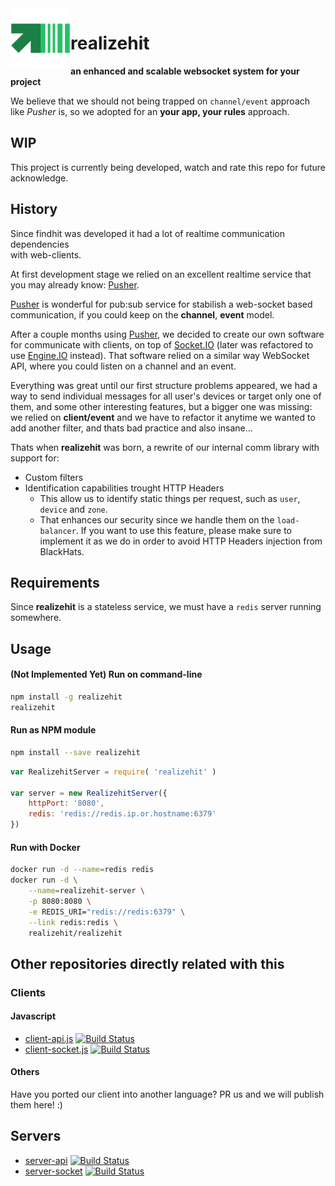 <a href="http://github.com/realizehit/realizehit">
    <img src="https://raw.githubusercontent.com/realizehit/presskit/master/logo/icons/512x512/icon_g.png" alt="realizehit logo" align="left" width=96px />
</a>

# realizehit

**an enhanced and scalable websocket system for your project**


We believe that we should not being trapped on `channel/event` approach like
*Pusher* is, so we adopted for an **your app, your rules** approach.

## WIP
This project is currently being developed, watch and rate this repo for future
acknowledge.

## History

Since findhit was developed it had a lot of realtime communication dependencies  
with web-clients.

At first development stage we relied on an excellent realtime service that you
may already know: [Pusher](http://pusher.com).

[Pusher](http://pusher.com) is wonderful for pub:sub service for stabilish a
web-socket based communication, if you could keep on the **channel**, **event**
model.

After a couple months using [Pusher](http://pusher.com), we decided to create
our own software for communicate with clients, on top of
[Socket.IO](http://socket.io/) (later was refactored to use
[Engine.IO](https://github.com/Automattic/engine.io) instead).
That software relied on a similar way WebSocket API, where you could listen on
a channel and an event.

Everything was great until our first structure problems appeared, we had a way
to send individual messages for all user's devices or target only one of them,
and some other interesting features, but a bigger one was missing: we relied on
**client/event** and we have to refactor it anytime we wanted to add another
filter, and thats bad practice and also insane...

Thats when **realizehit** was born, a rewrite of our internal comm library with
support for:

* Custom filters
* Identification capabilities trought HTTP Headers
    * This allow us to identify static things per request, such as `user`,
      `device` and `zone`.
    * That enhances our security since we handle them on the `load-balancer`. If
      you want to use this feature, please make sure to implement it as we do in
      order to avoid HTTP Headers injection from BlackHats.



## Requirements

Since **realizehit** is a stateless service, we must have a `redis` server running
somewhere.

## Usage

#### (Not Implemented Yet) Run on command-line

```bash
npm install -g realizehit
realizehit
```

#### Run as NPM module

```bash
npm install --save realizehit
```

```javascript
var RealizehitServer = require( 'realizehit' )

var server = new RealizehitServer({
    httpPort: '8080',
    redis: 'redis://redis.ip.or.hostname:6379'
})
```

#### Run with Docker

```bash
docker run -d --name=redis redis
docker run -d \
    --name=realizehit-server \
    -p 8080:8080 \
    -e REDIS_URI="redis://redis:6379" \
    --link redis:redis \
    realizehit/realizehit
```


## Other repositories directly related with this

### Clients

#### Javascript

* [client-api.js](https://github.com/realizehit/client-api.js) [![Build Status](https://travis-ci.org/realizehit/client-api.js.svg?branch=master)](https://travis-ci.org/realizehit/client-api.js)
* [client-socket.js](https://github.com/realizehit/client-socket.js) [![Build Status](https://travis-ci.org/realizehit/client-socket.js.svg?branch=master)](https://travis-ci.org/realizehit/client-socket.js)

#### Others

Have you ported our client into another language? PR us and we will publish them
here! :)

## Servers

* [server-api](https://github.com/realizehit/server-api) [![Build Status](https://travis-ci.org/realizehit/server-api.svg?branch=master)](https://travis-ci.org/realizehit/server-api)
* [server-socket](https://github.com/realizehit/server-socket) [![Build Status](https://travis-ci.org/realizehit/server-socket.svg?branch=master)](https://travis-ci.org/realizehit/server-socket)
